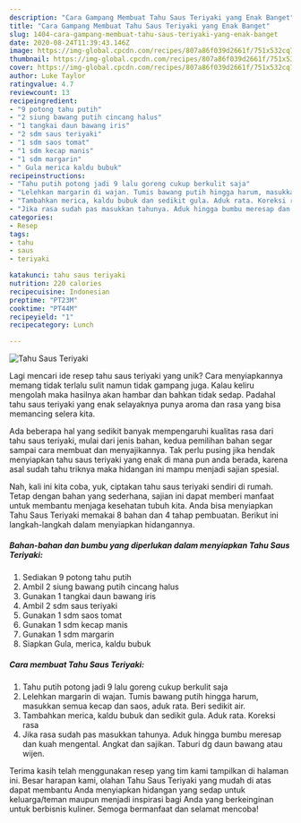 ```yaml
---
description: "Cara Gampang Membuat Tahu Saus Teriyaki yang Enak Banget"
title: "Cara Gampang Membuat Tahu Saus Teriyaki yang Enak Banget"
slug: 1404-cara-gampang-membuat-tahu-saus-teriyaki-yang-enak-banget
date: 2020-08-24T11:39:43.146Z
image: https://img-global.cpcdn.com/recipes/807a86f039d2661f/751x532cq70/tahu-saus-teriyaki-foto-resep-utama.jpg
thumbnail: https://img-global.cpcdn.com/recipes/807a86f039d2661f/751x532cq70/tahu-saus-teriyaki-foto-resep-utama.jpg
cover: https://img-global.cpcdn.com/recipes/807a86f039d2661f/751x532cq70/tahu-saus-teriyaki-foto-resep-utama.jpg
author: Luke Taylor
ratingvalue: 4.7
reviewcount: 13
recipeingredient:
- "9 potong tahu putih"
- "2 siung bawang putih cincang halus"
- "1 tangkai daun bawang iris"
- "2 sdm saus teriyaki"
- "1 sdm saos tomat"
- "1 sdm kecap manis"
- "1 sdm margarin"
- " Gula merica kaldu bubuk"
recipeinstructions:
- "Tahu putih potong jadi 9 lalu goreng cukup berkulit saja"
- "Lelehkan margarin di wajan. Tumis bawang putih hingga harum, masukkan semua kecap dan saos, aduk rata. Beri sedikit air."
- "Tambahkan merica, kaldu bubuk dan sedikit gula. Aduk rata. Koreksi rasa"
- "Jika rasa sudah pas masukkan tahunya. Aduk hingga bumbu meresap dan kuah mengental. Angkat dan sajikan. Taburi dg daun bawang atau wijen."
categories:
- Resep
tags:
- tahu
- saus
- teriyaki

katakunci: tahu saus teriyaki 
nutrition: 220 calories
recipecuisine: Indonesian
preptime: "PT23M"
cooktime: "PT44M"
recipeyield: "1"
recipecategory: Lunch

---
```



![Tahu Saus Teriyaki](https://img-global.cpcdn.com/recipes/807a86f039d2661f/751x532cq70/tahu-saus-teriyaki-foto-resep-utama.jpg)

Lagi mencari ide resep tahu saus teriyaki yang unik? Cara menyiapkannya memang tidak terlalu sulit namun tidak gampang juga. Kalau keliru mengolah maka hasilnya akan hambar dan bahkan tidak sedap. Padahal tahu saus teriyaki yang enak selayaknya punya aroma dan rasa yang bisa memancing selera kita.



Ada beberapa hal yang sedikit banyak mempengaruhi kualitas rasa dari tahu saus teriyaki, mulai dari jenis bahan, kedua pemilihan bahan segar sampai cara membuat dan menyajikannya. Tak perlu pusing jika hendak menyiapkan tahu saus teriyaki yang enak di mana pun anda berada, karena asal sudah tahu triknya maka hidangan ini mampu menjadi sajian spesial.


Nah, kali ini kita coba, yuk, ciptakan tahu saus teriyaki sendiri di rumah. Tetap dengan bahan yang sederhana, sajian ini dapat memberi manfaat untuk membantu menjaga kesehatan tubuh kita. Anda bisa menyiapkan Tahu Saus Teriyaki memakai 8 bahan dan 4 tahap pembuatan. Berikut ini langkah-langkah dalam menyiapkan hidangannya.

<!--inarticleads1-->

##### Bahan-bahan dan bumbu yang diperlukan dalam menyiapkan Tahu Saus Teriyaki:

1. Sediakan 9 potong tahu putih
1. Ambil 2 siung bawang putih cincang halus
1. Gunakan 1 tangkai daun bawang iris
1. Ambil 2 sdm saus teriyaki
1. Gunakan 1 sdm saos tomat
1. Gunakan 1 sdm kecap manis
1. Gunakan 1 sdm margarin
1. Siapkan  Gula, merica, kaldu bubuk




<!--inarticleads2-->

##### Cara membuat Tahu Saus Teriyaki:

1. Tahu putih potong jadi 9 lalu goreng cukup berkulit saja
1. Lelehkan margarin di wajan. Tumis bawang putih hingga harum, masukkan semua kecap dan saos, aduk rata. Beri sedikit air.
1. Tambahkan merica, kaldu bubuk dan sedikit gula. Aduk rata. Koreksi rasa
1. Jika rasa sudah pas masukkan tahunya. Aduk hingga bumbu meresap dan kuah mengental. Angkat dan sajikan. Taburi dg daun bawang atau wijen.




Terima kasih telah menggunakan resep yang tim kami tampilkan di halaman ini. Besar harapan kami, olahan Tahu Saus Teriyaki yang mudah di atas dapat membantu Anda menyiapkan hidangan yang sedap untuk keluarga/teman maupun menjadi inspirasi bagi Anda yang berkeinginan untuk berbisnis kuliner. Semoga bermanfaat dan selamat mencoba!
